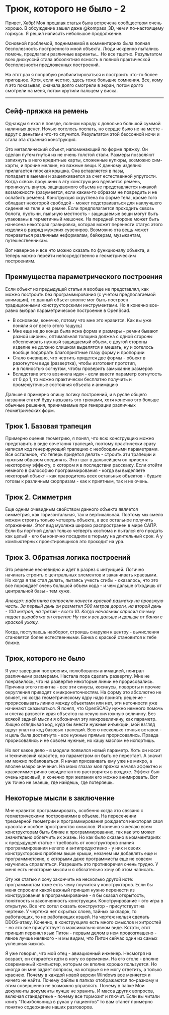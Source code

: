 # Трюк, которого не было - 2

Привет, Хабр! Моя [прошлая статья]() была встречена сообществом очень хорошо. В обсуждение зашел даже @kompass_3D, чем я
по-настоящему горжусь. Я решил написать небольшое продолжение.

Основной проблемой, поднимаемой в комментариях была полная бесполезность построенного 
мной объекта. Люди искренно пытались помочь, предлагали различные варианты... Но все тщетно. Результатом всех 
дискуссий стала абсолютная ясность в полной практической бесполезности предложенных построений.

На этот раз я попробую реабилитироваться и построить что-то более пригодное. Хотя, если честно, здесь
тоже большие сомнения. Все, кому я это показывал, сначала долго смотрели в экран, потом долго смотрели на
меня, потом крутили пальцем у виска.

***

## Сейф-пряжка на ремень

Однажды я ехал в поезде, полном народу с довольно большой суммой наличных денег. Ночью хотелось поспать,
но сердце было не на месте - вдруг с деньгами что-то случится. Результатом этой бессонной ночи и стала
эта странная конструкция.

Это металлический объект, напоминающий по форме пряжку. Он сделан путем гнутья из не очень толстой стали.
Размеры позволяют запихнуть в него кредитные карты, сложенные купюры, возможно сим-карты, и прочие мелкие, но важные 
вещи. К данному изделию прилагается плоская крышка. Она вставляется в пазы,  
попадает в выемки и защелкивается за счет естественной упругости. Когда сквозь проушины в эту конструкцию вдевается 
ремень, проникнуть внутрь защищаемого объема не представляется никакой возможности (разумеется, если каким-то образом
не повредить и не ослабить ремень). Конструкция скруглена по форме тела, кроме того обладает некоторой свободой - может
подстраиваться для наилучшего сидения на теле и на ремне. Если предполагается проходить сквозь болота, пустыни, пыльную
местность - защищаемые вещи могут быть упакованы в герметичный мешочек. На передней стороне может быть нанесена
некоторая гравировка, которая может перенести статус этого изделия в разряд мужских сувениров. Возможно эта вещь 
может понравиться различным неформалам, байкерам, музыкантам, путешественникам.

Вот наверное и все что можно сказать по функционалу объекта, и теперь можно перейти непосредственно к 
геометрическим построениям.

## Преимущества параметрического построения

Если объект из предыдущей статьи я вообще не представлял, как можно построить без программирования (с учетом
предполагаемой анимации), то данный объект вполне мог быть построен традиционными конструкторскими инструментами.
Но я конечно все-равно выбрал параметрическое построение в OpenScad.
- В основном, конечно, потому что мне это нравится. Как вы уже поняли я от всего этого тащусь)
- Мне еще не до конца была ясна форма и размеры - ремни бывают разной ширины, оптимальная толщина должна с одной
  стороны обеспечивать нужный защищаемый объем, с другой стороны изделие не должно слишком выделятся и мешать, 
  ну и хотелось вообще подобрать благоприятные глазу форму и пропорции
- Стало очевидно, что чертить придется две формы - объект в разогнутом виде (развертка), чтобы изготовит прототип,  
  и в полностью согнутом, чтобы проверить замыкание размеров
- Вследствие этого возникла идея - если ввести параметр согнутость от 0 до 1, то можно практически бесплатно получить
  и промежуточные состояния объекта и анимацию

Дальше я примерно опишу логику построений, и в русле общего названия статей буду называть это трюками, хотя конечно
это больше обычные решения, принимаемые при генерации различных геометрических форм.

## Трюк 1. Базовая трапеция

Примерно оценив геометрию, я понял, что всю конструкцию можно представить в виде сочетания трапеций, поэтому
практически сразу написал код генерирующий трапецию с необходимыми параметрами. Все остальное, что теперь придется 
делать - строить эти трапеции и нужным образом соединять. Этот шаг в дальнейшем
он привел к некоторому эффекту, о котором я в последствии расскажу. Если отойти немного в философию программирования - 
когда вы выделяете некоторый объект - как прародитель всех остальных объектов - будьте готовы к различным
сюрпризам - как к приятным, так и не очень.

## Трюк 2. Симметрия

Еще одним очевидным свойством данного объекта является симметрия, как горизонтальная, так и вертикальная. Поэтому
мы смело можем строить только четверть объекта, а все остальное получить отражением. Этот вид мухлежа широко 
распространен в мире САПР. Если бы портной делал только четверть костюма и пытался его продать как целый - его
бы конечно посадили в тюрьму на длительный срок. А у компьютерных проектировщиков это проходит на ура.

## Трюк 3. Обратная логика построений

Это решение неочевидно и идет в разрез с интуицией. Логично начинать строить с центральных элементов и заканчивать
краевыми. Но когда я так стал делать, пытаясь учесть сгибы - оказалось, что это все порождает очень большой
объем кода - и чем дальше отходишь от центральной базы - тем хуже. 

*Анекдот: работника попросили нанести краской разметку на проезжую часть. За первый день он разметил 500 метров дороги,
на второй день - 100 метров, на третий - всего 10. Когда начальник спросил почему падает выработка он ответил: Ну так
я все дальше и дальше от банки с краской ухожу.*

Когда, поступаешь наоборот, строишь снаружи к центру - вычисления становятся более естественными. 
Банка с краской становится к тебе ближе.

## Трюк, которого не было

Я уже завершил построения, полюбовался анимацией, поиграл различными размерами. Настала пора сделать развертку.
Мне не понравилось, что на развертке некоторые линии не прорисовались. Причина этого понятна - все эти синусы,
косинусы, повороты и прочие округления приводят к микронеточностям. На форму это абсолютно не влияет, но когда
геометрическому ядру надо принять решение - прорисовывать линию между объектами или нет, эти неточности уже
начинают сказываться. Я понял, что OpenSCADу нужно немного помочь и слегка развести края объектов на некую
ничтожную величину. Без всякой задней мысли я обозначил эту микровеличину, как параметр. 
Хищно оглядывая код, куда бы внести нужные инъекции, мой взгляд вдруг упал на код базовых трапеций. 
Всего несколько точных вставок - и цель была достигнута - все нужные прямые прорисовались. Правда 
прорисовались и не совсем нужные, но кашу маслом не испортишь.

Но вот какое дело - в модели появился новый параметр. Хоть он носит и технический характер, но параметром
он быть не перестает. А значит им можно побаловаться. Я начал присваивать ему уже не микро, а вполне макро 
значения. На моих глазах моя пряжка начала эффектно и квазисимметрично эквидистантно растворятся в воздухе. 
Эффект был очень красивый, и конечно при желании его можно анимировать. Вот уж точно не знаешь, где найдешь,
где потеряешь.

## Некоторые мысли в заключение

Мне нравится программировать, особенно когда это связано с геометрическими построениями в объеме. На пересечении
трехмерной геометрии и программирования рождается некоторая своя красота и особое пространство смыслов. И конечно
я желаю всем конструкторам быть ближе к программированию, так как это может значительно облегчить их жизнь.
Но как было сказано в комментариях к предыдущей статье - требовать от конструкторов знания программирования
нелепо и антипродуктивно - у них и своих конструкторских проблем выше крыши, незачем им добавлять еще и
программистские, с которыми даже программисты еще не совсем научились справляться. Разрешить это противоречия
очень трудно. У меня есть некоторые мысли и я обязательно хочу об этом написать. 

Эту же статью я хочу закончить на несколько другой ноте: программистам тоже есть чему поучится у конструкторов.
Если бы меня спросили какой важный принцип нужно перенести из конструрования в программирование - я бы сказал
открытость, понятность и законченность конструкции. Конструирование - это игра в открытую. Все что хотел
сказать конструктор - присутствует на чертеже. У чертежа нет скрытых слоев, тайных закладок, то работающих,
то не работающих кэшей. На чертеж нельзя сделать DDOS-атаку. Конечно, в конструкциях есть много смыслов и 
хитростей - но это все присутствует в максимально явном виде. Кстати, этот принцип перенял язык Питон - первым
делом в нем провозглашено - явное лучше неявного - и мы видим, что Питон сейчас один из самых успешных языков.

Я уже говорил, что мой отец - авиационный инженер. Несмотря на возраст, он старается идти в ногу со временем.
На его столе - вполне современный компьютер, которым он вполне хорошо пользуется. Но иногда он мне задает
вопросы, на которые я не могу ответить, а только краснею. Почему в каждой новой версии Windows все меняется
и ничего не найти. Почему файлы в папках отображаются по-разному и этим 
совершенно не возможно управлять. Почему в папке Мои документы документы лучше не
хранить. И масса других вопросов, включая стандартные - почему 
все тормозит и глючит. Если вы читали книгу "Психбольница в руках у пациентов"
то вам станет примерно понятно содержание наших разговоров.













